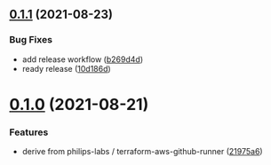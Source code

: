 ## [0.1.1](https://github.com/cdotyone/terraform-ecs-github-runner/compare/v0.1.0...v0.1.1) (2021-08-23)


### Bug Fixes

* add release workflow ([b269d4d](https://github.com/cdotyone/terraform-ecs-github-runner/commit/b269d4d6f9fd3916c5108f02441b8e5d219326f0))
* ready release ([10d186d](https://github.com/cdotyone/terraform-ecs-github-runner/commit/10d186d5ea52d605e7e408cfd7cc037f2e22692e))



# [0.1.0](https://github.com/cdotyone/terraform-ecs-github-runner/compare/21975a63dd95bed2de2d768036eb913982d5da9d...v0.1.0) (2021-08-21)


### Features

* derive from philips-labs / terraform-aws-github-runner ([21975a6](https://github.com/cdotyone/terraform-ecs-github-runner/commit/21975a63dd95bed2de2d768036eb913982d5da9d))



